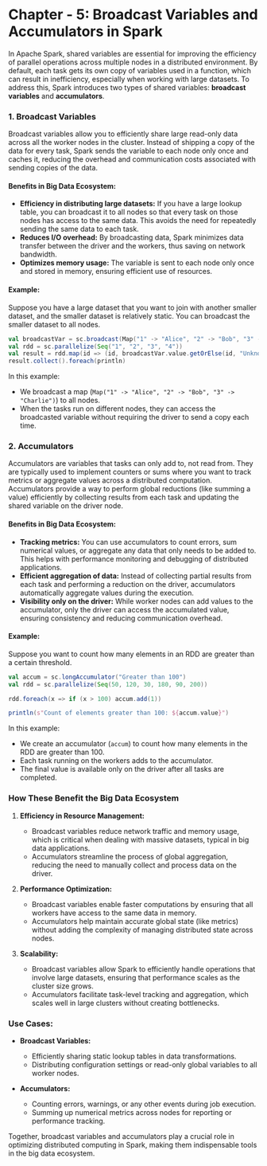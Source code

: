 # Chapter - 5: Broadcast Variables and Accumulators in Spark

In Apache Spark, shared variables are essential for improving the efficiency of parallel operations across multiple nodes in a distributed environment. By default, each task gets its own copy of variables used in a function, which can result in inefficiency, especially when working with large datasets. To address this, Spark introduces two types of shared variables: **broadcast variables** and **accumulators**.

### 1. **Broadcast Variables**

Broadcast variables allow you to efficiently share large read-only data across all the worker nodes in the cluster. Instead of shipping a copy of the data for every task, Spark sends the variable to each node only once and caches it, reducing the overhead and communication costs associated with sending copies of the data.

#### Benefits in Big Data Ecosystem:

- **Efficiency in distributing large datasets:** If you have a large lookup table, you can broadcast it to all nodes so that every task on those nodes has access to the same data. This avoids the need for repeatedly sending the same data to each task.
- **Reduces I/O overhead:** By broadcasting data, Spark minimizes data transfer between the driver and the workers, thus saving on network bandwidth.
- **Optimizes memory usage:** The variable is sent to each node only once and stored in memory, ensuring efficient use of resources.

#### Example:

Suppose you have a large dataset that you want to join with another smaller dataset, and the smaller dataset is relatively static. You can broadcast the smaller dataset to all nodes.

```scala
val broadcastVar = sc.broadcast(Map("1" -> "Alice", "2" -> "Bob", "3" -> "Charlie"))
val rdd = sc.parallelize(Seq("1", "2", "3", "4"))
val result = rdd.map(id => (id, broadcastVar.value.getOrElse(id, "Unknown")))
result.collect().foreach(println)
```

In this example:

- We broadcast a map (`Map("1" -> "Alice", "2" -> "Bob", "3" -> "Charlie")`) to all nodes.
- When the tasks run on different nodes, they can access the broadcasted variable without requiring the driver to send a copy each time.

### 2. **Accumulators**

Accumulators are variables that tasks can only add to, not read from. They are typically used to implement counters or sums where you want to track metrics or aggregate values across a distributed computation. Accumulators provide a way to perform global reductions (like summing a value) efficiently by collecting results from each task and updating the shared variable on the driver node.

#### Benefits in Big Data Ecosystem:

- **Tracking metrics:** You can use accumulators to count errors, sum numerical values, or aggregate any data that only needs to be added to. This helps with performance monitoring and debugging of distributed applications.
- **Efficient aggregation of data:** Instead of collecting partial results from each task and performing a reduction on the driver, accumulators automatically aggregate values during the execution.
- **Visibility only on the driver:** While worker nodes can add values to the accumulator, only the driver can access the accumulated value, ensuring consistency and reducing communication overhead.

#### Example:

Suppose you want to count how many elements in an RDD are greater than a certain threshold.

```scala
val accum = sc.longAccumulator("Greater than 100")
val rdd = sc.parallelize(Seq(50, 120, 30, 180, 90, 200))

rdd.foreach(x => if (x > 100) accum.add(1))

println(s"Count of elements greater than 100: ${accum.value}")
```

In this example:

- We create an accumulator (`accum`) to count how many elements in the RDD are greater than 100.
- Each task running on the workers adds to the accumulator.
- The final value is available only on the driver after all tasks are completed.

### How These Benefit the Big Data Ecosystem

1. **Efficiency in Resource Management:**

   - Broadcast variables reduce network traffic and memory usage, which is critical when dealing with massive datasets, typical in big data applications.
   - Accumulators streamline the process of global aggregation, reducing the need to manually collect and process data on the driver.

2. **Performance Optimization:**

   - Broadcast variables enable faster computations by ensuring that all workers have access to the same data in memory.
   - Accumulators help maintain accurate global state (like metrics) without adding the complexity of managing distributed state across nodes.

3. **Scalability:**
   - Broadcast variables allow Spark to efficiently handle operations that involve large datasets, ensuring that performance scales as the cluster size grows.
   - Accumulators facilitate task-level tracking and aggregation, which scales well in large clusters without creating bottlenecks.

### Use Cases:

- **Broadcast Variables:**

  - Efficiently sharing static lookup tables in data transformations.
  - Distributing configuration settings or read-only global variables to all worker nodes.

- **Accumulators:**
  - Counting errors, warnings, or any other events during job execution.
  - Summing up numerical metrics across nodes for reporting or performance tracking.

Together, broadcast variables and accumulators play a crucial role in optimizing distributed computing in Spark, making them indispensable tools in the big data ecosystem.
